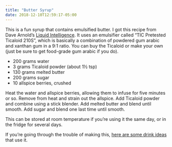 ```yaml
---
title: "Butter Syrup"
date: 2018-12-10T12:59:17-05:00
---
```

This is a fun syrup that contains emulsified butter. I got this recipe from Dave Arnold’s [Liquid Intelligence](https://www.amazon.com/Liquid-Intelligence-Science-Perfect-Cocktail/dp/0393089037). It uses an emulsifier called “TIC Pretested Ticaloid 210S”, which is basically a combination of powdered gum arabic and xanthan gum in a 9:1 ratio. You can buy the Ticaloid or make your own (just be sure to get food-grade gum arabic if you do).

* 200 grams water
* 3 grams Ticaloid powder (about 1½ tsp)
* 130 grams melted butter
* 200 grams sugar
* 10 allspice berries, crushed

Heat the water and allspice berries, allowing them to infuse for five minutes or so. Remove from heat and strain out the allspice. Add Ticaloid powder and combine using a stick blender. Add melted butter and blend until smooth. Add sugar and blend one last time until smooth.

This can be stored at room temperature if you’re using it the same day, or in the fridge for several days.

If you’re going through the trouble of making this, [here are some drink ideas](/tags/butter-syrup) that use it.
